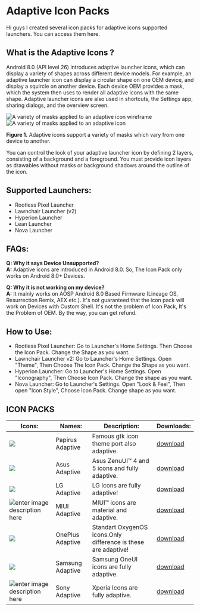 # Adaptive Icon Packs

Hi guys I created several icon packs for adaptive icons supported launchers. You can access them here.


## What is the Adaptive Icons ?
Android 8.0 (API level 26) introduces adaptive launcher icons, which can display a variety of shapes across different device models. For example, an adaptive launcher icon can display a circular shape on one OEM device, and display a squircle on another device. Each device OEM provides a mask, which the system then uses to render all adaptive icons with the same shape. Adaptive launcher icons are also used in shortcuts, the Settings app, sharing dialogs, and the overview screen.

![A variety of masks applied to an adaptive icon wireframe](https://developer.android.com/guide/practices/ui_guidelines/images/NB_Icon_Mask_Shapes_Ext_01.gif)  ![A variety of masks applied to an adaptive icon](https://developer.android.com/guide/practices/ui_guidelines/images/NB_Icon_Mask_Shapes_Ext_02.gif)

**Figure 1.**  Adaptive icons support a variety of masks which vary from one device to another.

You can control the look of your adaptive launcher icon by defining 2 layers, consisting of a background and a foreground. You must provide icon layers as drawables without masks or background shadows around the outline of the icon.


## Supported Launchers:

 - Rootless Pixel Launcher
 - Lawnchair Launcher (v2)
 - Hyperion Launcher
 - Lean Launcher
 - Nova Launcher
 
 ## **FAQs:**
 
**Q: Why it says Device Unsupported?**  
**A:** Adaptive icons are introduced in Android 8.0. So, The Icon Pack only works on Android 8.0+ Devices.  
  
**Q: Why it is not working on my device?**  
**A:** It mainly works on AOSP Android 8.0 Based Firmware (Lineage OS, Resurrection Remix, AEX etc.). It's not guaranteed that the icon pack will work on Devices with Custom Shell. It's not the problem of Icon Pack, It's the Problem of OEM. By the way, you can get refund.

## How to Use:

 - Rootless Pixel Launcher: Go to Launcher's Home Settings. Then Choose the Icon Pack. Change the Shape as you want. 
 - Lawnchair Launcher v2: Go to Launcher's Home Settings. Open "Theme", Then Choose The Icon Pack. Change the Shape as you want.  
 - Hyperion Launcher: Go to Launcher's Home Settings. Open "Iconography", Then Choose Icon Pack. Change the shape as you want.  
 - Nova Launcher: Go to Launcher's Settings. Open "Look & Feel", Then open "Icon Style", Choose Icon Pack. Change shape as you want.



## **ICON PACKS**
|Icons:|Names:|Description:| Downloads:|
|--|--|--|--|
|![](https://3.bp.blogspot.com/-es1zBghUF3k/XLokq_QnbgI/AAAAAAAAE7k/5cEPeJXhg4wVKD_pQ5jCMdobVcURJr59ACLcBGAs/s1600/papirus.png)|Papirus Adaptive|Famous gtk icon theme port also adaptive. |[download](https://osmanonurkoc.github.io/AdaptiveIconsShowcase/Papirus)
|![](https://4.bp.blogspot.com/-oK3JzE3S2lo/XLokm_psRdI/AAAAAAAAE7M/dLUIuMolj1oufo1GdcjXAuq26-jnJSBawCLcBGAs/s1600/iconpack_asus.png)|Asus Adaptive|Asus ZenuUI™ 4 and 5 icons and fully adaptive.|[download](https://osmanonurkoc.github.io/AdaptiveIconsShowcase/Asus)
|![](https://4.bp.blogspot.com/-yLPJPYnkwgc/XLoknPi0VzI/AAAAAAAAE7U/HgIdIJseakgpAjrKsl_ttq8FNJEhidpOACLcBGAs/s1600/iconpack_lg.png)|LG Adaptive|LG Icons are fully adaptive!|[download](https://osmanonurkoc.github.io/AdaptiveIconsShowcase/Lg)
|![enter image description here](https://1.bp.blogspot.com/-ZAXynuK1KOk/XLokmyZBHrI/AAAAAAAAE7Q/xWQN_sFbG-kKQzQ3bkj-uWw5dfV-xF9rQCLcBGAs/s1600/iconpack_miui.png)|MIUI Adaptive|MIUI™ icons are material and adaptive.|[download](https://osmanonurkoc.github.io/AdaptiveIconsShowcase/Miui)
|![](https://3.bp.blogspot.com/-AD5o58uCGsY/XLokndJXW8I/AAAAAAAAE7Y/zge7i8mPVBsri5xnwnOYWZ6rWBx_NF7pgCLcBGAs/s1600/iconpack_oneplus.png)|OnePlus Adaptive|Standart OxygenOS icons.Only difference is these are adaptive! |[download](https://osmanonurkoc.github.io/AdaptiveIconsShowcase/Oneplus)
|![](https://2.bp.blogspot.com/-hsb0VNk6ZQg/XLokn-4U-qI/AAAAAAAAE7g/z7jcpGQ7Kjo207meJeDEBwwPbTsYqsDBACLcBGAs/s1600/iconpack_samsung.png)|Samsung Adaptive|Samsung OneUI icons are fully adaptive. |[download](https://osmanonurkoc.github.io/AdaptiveIconsShowcase/Samsung)
|![enter image description here](https://3.bp.blogspot.com/-uxqCRRsyesY/XLokn3cn1yI/AAAAAAAAE7c/L1gHZ6vWrkUBm0QvWvSPLjHM_bqkkBWqQCLcBGAs/s1600/iconpack_sony.png)|Sony Adaptive|Xperia Icons are fully adaptive. |[download](https://osmanonurkoc.github.io/AdaptiveIconsShowcase/Sony)




 
  

  

  

 

